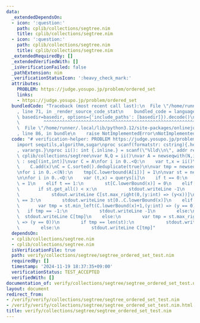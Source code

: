 ```yaml
---
data:
  _extendedDependsOn:
  - icon: ':question:'
    path: cplib/collections/segtree.nim
    title: cplib/collections/segtree.nim
  - icon: ':question:'
    path: cplib/collections/segtree.nim
    title: cplib/collections/segtree.nim
  _extendedRequiredBy: []
  _extendedVerifiedWith: []
  _isVerificationFailed: false
  _pathExtension: nim
  _verificationStatusIcon: ':heavy_check_mark:'
  attributes:
    PROBLEM: https://judge.yosupo.jp/problem/ordered_set
    links:
    - https://judge.yosupo.jp/problem/ordered_set
  bundledCode: "Traceback (most recent call last):\n  File \"/home/runner/.local/lib/python3.12/site-packages/onlinejudge_verify/documentation/build.py\"\
    , line 71, in _render_source_code_stat\n    bundled_code = language.bundle(stat.path,\
    \ basedir=basedir, options={'include_paths': [basedir]}).decode()\n          \
    \         ^^^^^^^^^^^^^^^^^^^^^^^^^^^^^^^^^^^^^^^^^^^^^^^^^^^^^^^^^^^^^^^^^^^^^^^^^^^^^^^^^\n\
    \  File \"/home/runner/.local/lib/python3.12/site-packages/onlinejudge_verify/languages/nim.py\"\
    , line 86, in bundle\n    raise NotImplementedError\nNotImplementedError\n"
  code: "# verification-helper: PROBLEM https://judge.yosupo.jp/problem/ordered_set\n\
    import sequtils,algorithm,sugar\nproc scanf(formatstr: cstring){.header: \"<stdio.h>\"\
    , varargs.}\nproc ii(): int {.inline.} = scanf(\"%lld\\n\", addr result)\n\nimport\
    \ cplib/collections/segtree\nvar N,Q = ii()\nvar A = newseqwith(N,ii())\nvar querys\
    \ : seq[(int,int)]\nvar C = A\nfor i in 0..<Q:\n    var t,x = ii()\n    querys.add((t,x))\n\
    \    C.add(x)\nC = C.sorted().deduplicate(true)\n\nvar tmp = newseqwith(len(C),0)\n\
    \nfor i in 0..<(N):\n    tmp[C.lowerbound(A[i])] = 1\n\nvar st = newsegwith(tmp,l+r,0)\n\
    \n\nfor i in 0..<Q:\n    var (t,x) = querys[i]\n    if t == 0:\n        st[C.lowerBound(x)]\
    \ = 1\n    elif t == 1:\n        st[C.lowerBound(x)] = 0\n    elif t == 2:\n \
    \       if st.get_all() < x:\n            stdout.writeLine -1\n        else:\n\
    \            stdout.writeLine C[st.max_right(0,(y:int) => (y<x))]\n    elif t\
    \ == 3:\n        stdout.writeLine st[0..C.lowerBound(x)]\n    elif t == 4:\n \
    \       var tmp = st.min_left(C.lowerBound(x)+1,(y:int) => (y == 0))-1\n     \
    \   if tmp == -1:\n            stdout.writeLine -1\n        else:\n          \
    \  stdout.writeLine C[tmp]\n    else:\n        var tmp = st.max_right(C.lowerBound(x),(y:int)\
    \ => (y == 0))\n        if tmp == len(st):\n            stdout.writeLine -1\n\
    \        else:\n            stdout.writeLine C[tmp]"
  dependsOn:
  - cplib/collections/segtree.nim
  - cplib/collections/segtree.nim
  isVerificationFile: true
  path: verify/collections/segtree/segtree_ordered_set_test.nim
  requiredBy: []
  timestamp: '2024-11-19 18:37:35+09:00'
  verificationStatus: TEST_ACCEPTED
  verifiedWith: []
documentation_of: verify/collections/segtree/segtree_ordered_set_test.nim
layout: document
redirect_from:
- /verify/verify/collections/segtree/segtree_ordered_set_test.nim
- /verify/verify/collections/segtree/segtree_ordered_set_test.nim.html
title: verify/collections/segtree/segtree_ordered_set_test.nim
---
```

